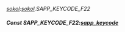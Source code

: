 _[sokol](../../modules/sokol/sokol-module.md):[sokol](../../modules/sokol/sokol-module.md).SAPP\_KEYCODE\_F22_
##### Const SAPP\_KEYCODE\_F22:[sapp_keycode](../../modules/sokol/sokol-sapp_keycode.md)
